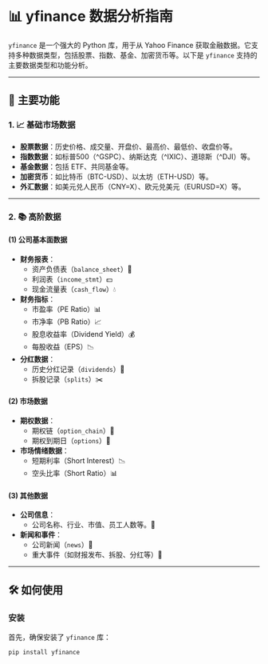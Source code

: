 # 📊 yfinance 数据分析指南

`yfinance` 是一个强大的 Python 库，用于从 Yahoo Finance 获取金融数据。它支持多种数据类型，包括股票、指数、基金、加密货币等。以下是 `yfinance` 支持的主要数据类型和功能分析。

---

## 🎯 主要功能

### 1. 📈 基础市场数据
- **股票数据**：历史价格、成交量、开盘价、最高价、最低价、收盘价等。
- **指数数据**：如标普500（^GSPC）、纳斯达克（^IXIC）、道琼斯（^DJI）等。
- **基金数据**：包括 ETF、共同基金等。
- **加密货币**：如比特币（BTC-USD）、以太坊（ETH-USD）等。
- **外汇数据**：如美元兑人民币（CNY=X）、欧元兑美元（EURUSD=X）等。

---

### 2. 📚 高阶数据
#### (1) 公司基本面数据
- **财务报表**：
  - 资产负债表（`balance_sheet`）📑
  - 利润表（`income_stmt`）💵
  - 现金流量表（`cash_flow`）💧
- **财务指标**：
  - 市盈率（PE Ratio）📊
  - 市净率（PB Ratio）📈
  - 股息收益率（Dividend Yield）💰
  - 每股收益（EPS）📉
- **分红数据**：
  - 历史分红记录（`dividends`）🎁
  - 拆股记录（`splits`）✂️

#### (2) 市场数据
- **期权数据**：
  - 期权链（`option_chain`）📜
  - 期权到期日（`options`）📅
- **市场情绪数据**：
  - 短期利率（Short Interest）📉
  - 空头比率（Short Ratio）📊

#### (3) 其他数据
- **公司信息**：
  - 公司名称、行业、市值、员工人数等。🏢
- **新闻和事件**：
  - 公司新闻（`news`）📰
  - 重大事件（如财报发布、拆股、分红等）🎉

---

## 🛠️ 如何使用

### 安装
首先，确保安装了 `yfinance` 库：
```bash
pip install yfinance
